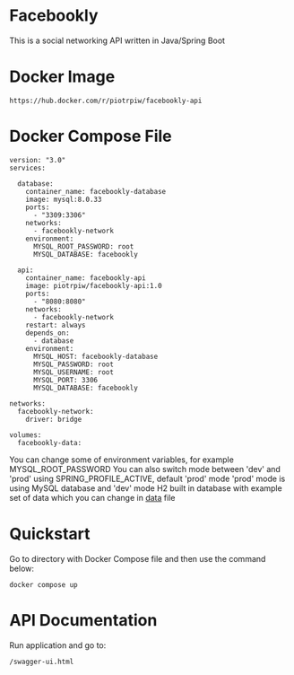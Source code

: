 # Facebookly

This is a social networking API written in Java/Spring Boot

# Docker Image
```
https://hub.docker.com/r/piotrpiw/facebookly-api
```

# Docker Compose File
```
version: "3.0"
services:

  database:
    container_name: facebookly-database
    image: mysql:8.0.33
    ports:
      - "3309:3306"
    networks:
      - facebookly-network
    environment:
      MYSQL_ROOT_PASSWORD: root
      MYSQL_DATABASE: facebookly

  api:
    container_name: facebookly-api
    image: piotrpiw/facebookly-api:1.0
    ports:
      - "8080:8080"
    networks:
      - facebookly-network
    restart: always
    depends_on:
      - database
    environment:
      MYSQL_HOST: facebookly-database
      MYSQL_PASSWORD: root
      MYSQL_USERNAME: root
      MYSQL_PORT: 3306
      MYSQL_DATABASE: facebookly

networks:
  facebookly-network:
    driver: bridge

volumes:
  facebookly-data:
```

You can change some of environment variables, for example MYSQL_ROOT_PASSWORD
You can also switch mode between 'dev' and 'prod' using SPRING_PROFILE_ACTIVE, default 'prod' mode
'prod' mode is using MySQL database and 'dev' mode H2 built in database with example set of data which you can change in [data](facebookly/src/main/resources/data.sql) file


# Quickstart

Go to directory with Docker Compose file and then use the command below:
```
docker compose up
```

# API Documentation

Run application and go to:
```
/swagger-ui.html
```
